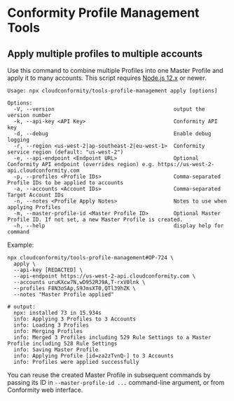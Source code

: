 # Conformity Profile Management Tools

## Apply multiple profiles to multiple accounts

Use this command to combine multiple Profiles into one Master Profile and apply it to many accounts.
This script requires [Node.js 12.x](https://nodejs.org/en/download/) or newer.

```shell script
Usage: npx cloudconformity/tools-profile-management apply [options]

Options:
  -V, --version                                      output the version number
  -k, --api-key <API Key>                            Conformity API key
  -d, --debug                                        Enable debug logging
  -r, --region <us-west-2|ap-southeast-2|eu-west-1>  Conformity service region (default: "us-west-2")
  -e, --api-endpoint <Endpoint URL>                  Optional Conformity API endpoint (overrides region) e.g. https://us-west-2-api.cloudconformity.com
  -p, --profiles <Profile IDs>                       Comma-separated Profile IDs to be applied to accounts
  -a, --accounts <Account IDs>                       Comma-separated Target Account IDs
  -n, --notes <Profile Apply Notes>                  Notes to use when applying Profiles
  -m, --master-profile-id <Master Profile ID>        Optional Master Profile ID. If not set, a new Master Profile is created.
  -h, --help                                         display help for command
```

Example:

```shell script
npx cloudconformity/tools-profile-management#OP-724 \
  apply \
  --api-key [REDACTED] \
  --api-endpoint https://us-west-2-api.cloudconformity.com \
  --accounts uruKXcw7N,wD952RJ9A,T-rxV0lnk \
  --profiles F8N3oSAp,S9JmsXT0,QTl39hZK \
  --notes "Master Profile applied"

# output:
  npx: installed 73 in 15.934s
  info: Applying 3 Profiles to 3 Accounts
  info: Loading 3 Profiles
  info: Merging Profiles
  info: Merged 3 Profiles including 529 Rule Settings to a Master Profile including 528 Rule Settings
  info: Saving Master Profile
  info: Applying Profile [id=za2zTvnQ-] to 3 Accounts
  info: Profiles were applied successfully
```

You can reuse the created Master Profile in subsequent commands by passing its ID in `--master-profile-id ...` command-line argument, or from Conformity web interface.

